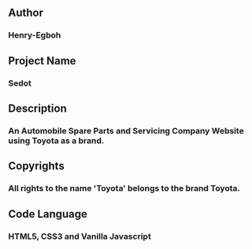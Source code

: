 ## Author

### Henry-Egboh

## Project Name

### Sedot

## Description

### An Automobile Spare Parts and Servicing Company Website using Toyota as a brand.

## Copyrights

### All rights to the name 'Toyota' belongs to the brand Toyota.

## Code Language

### HTML5, CSS3 and Vanilla Javascript
